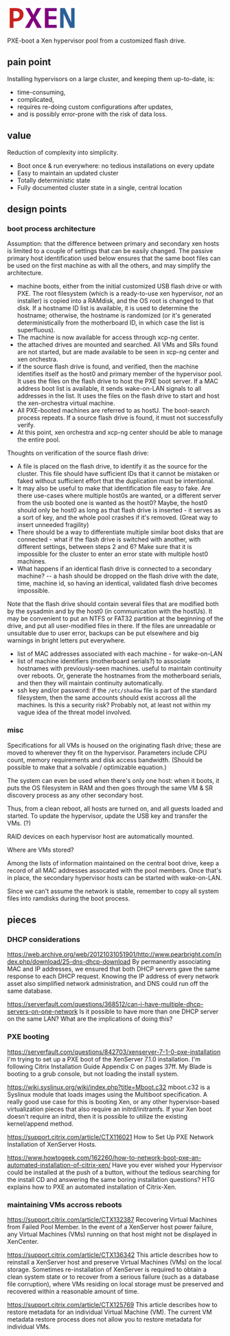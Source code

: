 ![alt text](https://github.com/umhau/pxen/blob/main/PXEN.png?raw=true)

PXE-boot a Xen hypervisor pool from a customized flash drive.

## pain point

Installing hypervisors on a large cluster, and keeping them up-to-date, is:

- time-consuming, 
- complicated, 
- requires re-doing custom configurations after updates,  
- and is possibly error-prone with the risk of data loss.

## value

Reduction of complexity into simplicity.

- Boot once & run everywhere: no tedious installations on every update
- Easy to maintain an updated cluster
- Totally deterministic state
- Fully documented cluster state in a single, central location

## design points

### boot process architecture

Assumption: that the difference between primary and secondary xen hosts is limited to a couple of settings that can be easily changed. The passive primary host identification used below ensures that the same boot files can be used on the first machine as with all the others, and may simplify the architecture.

- machine boots, either from the initial customized USB flash drive or with PXE. The root filesystem (which is a ready-to-use xen hypervisor, _not_ an installer) is copied into a RAMdisk,  and the OS root is changed to that disk. If a hostname ID list is available, it is used to determine the hostname; otherwise, the hostname is randomized (or it's generated deterministically from the motherboard ID, in which case the list is superfluous).
- The machine is now available for access through xcp-ng center.
- the attached drives are mounted and searched. All VMs and SRs found are not started, but are made available to be seen in xcp-ng center and xen orchestra.
- if the source flash drive is found, and verified, then the machine identifies itself as the host0 and primary member of the hypervisor pool. It uses the files on the flash drive to host the PXE boot server. If a MAC address boot list is available, it sends wake-on-LAN signals to all addresses in the list. It uses the files on the flash drive to start and host the xen-orchestra virtual machine.
- All PXE-booted machines are referred to as hostU. The boot-search process repeats. If a source flash drive is found, it must not successfully verify.
- At this point, xen orchestra and xcp-ng center should be able to manage the entire pool.

Thoughts on verification of the source flash drive:

- A file is placed on the flash drive, to identify it as the source for the cluster. This file should have sufficient IDs that it cannot be mistaken or faked without sufficient effort that the duplication must be intentional. 
- It may also be useful to make that identification file easy to fake.  Are there use-cases where multiple host0s are wanted, or a different server from the usb booted one is wanted as the host0? Maybe, the host0 should only be host0 as long as that flash drive is inserted - it serves as a sort of key, and the whole pool crashes if it's removed. (Great way to insert unneeded fragility)
- There should be a way to differentiate multiple similar boot disks that are connected - what if the flash drive is switched with another, with different settings, between steps 2 and 6? Make sure that it is impossible for the cluster to enter an error state with multiple host0 machines.
- What happens if an identical flash drive is connected to a secondary machine? -- a hash should be dropped on the flash drive with the date, time, machine id, so having an identical, validated flash drive becomes impossible.

Note that the flash drive should contain several files that are modified both by the sysadmin and by the host0 (in communication with the hostUs). It may be convenient to put an NTFS or FAT32 partition at the beginning of the drive, and put all user-modified files in there. If the files are unreadable or unsuitable due to user error, backups can be put elsewhere and big warnings in bright letters put everywhere.

- list of MAC addresses associated with each machine - for wake-on-LAN
- list of machine identifiers (motherboard serials?) to associate hostnames with previously-seen machines. useful to maintain continuity over reboots. Or, generate the hostnames from the motherboard serials, and then they will maintain continuity automatically.
- ssh key and/or password: if the `/etc/shadow` file is part of the standard filesystem, then the same accounts should exist accross all the machines. Is this a security risk? Probably not, at least not within my vague idea of the threat model involved. 

### misc

Specifications for all VMs is housed on the originating flash drive; these are moved to wherever they fit on the hypervisor. Parameters include CPU count, memory requirements and disk access bandwidth. (Should be possible to make that a solvable / optimizable equation.)

The system can even be used when there's only one host: when it boots, it puts the OS filesystem in RAM and then goes through the same VM & SR discovery process as any other secondary host.

Thus, from a clean reboot, all hosts are turned on, and all guests loaded and started. To update the hypervisor, update the USB key and transfer the VMs. (?)

RAID devices on each hypervisor host are automatically mounted. 

Where are VMs stored? 

Among the lists of information maintained on the central boot drive, keep a record of all MAC addresses assocated with the pool members. Once that's in place, the secondary hypervisor hosts can be started with wake-on-LAN.

Since we can't assume the network is stable, remember to copy all system files into ramdisks during the boot process.

## pieces

### DHCP considerations

https://web.archive.org/web/20121031051901/http://www.pearbright.com/index.php/download/25-dns-dhcp-download By permanently associating MAC and IP addresses, we ensured that both DHCP servers gave the same response to each DHCP request. Knowing the IP address of every network asset also simplified network administration, and DNS could run off the same database. 

https://serverfault.com/questions/368512/can-i-have-multiple-dhcp-servers-on-one-network Is it possible to have more than one DHCP server on the same LAN? What are the implications of doing this? 

### PXE booting 

https://serverfault.com/questions/842703/xenserver-7-1-0-pxe-installation I'm trying to set up a PXE boot of the XenServer 7.1.0 installation. I'm following Citrix Installation Guide Appendix C on pages 37ff. My Blade is booting to a grub console, but not loading the install system.

https://wiki.syslinux.org/wiki/index.php?title=Mboot.c32 mboot.c32 is a Syslinux module that loads images using the Multiboot specification. A really good use case for this is booting Xen, or any other hypervisor-based virtualization pieces that also require an initrd/initramfs. If your Xen boot doesn't require an initrd, then it is possible to utilize the existing kernel/append method.

https://support.citrix.com/article/CTX116021 How to Set Up PXE Network Installation of XenServer Hosts.

https://www.howtogeek.com/162260/how-to-network-boot-pxe-an-automated-installation-of-citrix-xen/  Have you ever wished your Hypervisor could be installed at the push of a button, without the tedious searching for the install CD and answering the same boring installation questions? HTG explains how to PXE an automated installation of Citrix-Xen.

### maintaining VMs accross reboots

https://support.citrix.com/article/CTX132387 Recovering Virtual Machines from Failed Pool Member. In the event of a XenServer host power failure, any Virtual Machines (VMs) running on that host might not be displayed in XenCenter. 

https://support.citrix.com/article/CTX136342 This article describes how to reinstall a XenServer host and preserve Virtual Machines (VMs) on the local storage.
Sometimes re-installation of XenServer is required to obtain a clean system state or to recover from a serious failure (such as a database file corruption), where VMs residing on local storage must be preserved and recovered within a reasonable amount of time.

https://support.citrix.com/article/CTX125769 This article describes how to restore metadata for an individual Virtual Machine (VM). The current VM metadata restore process does not allow you to restore metadata for individual VMs.
